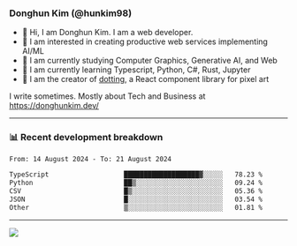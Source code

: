 ### Donghun Kim (@hunkim98)

- 👋 Hi, I am Donghun Kim. I am a web developer. 
- 🤔 I am interested in creating productive web services implementing AI/ML
- 🔭 I am currently studying Computer Graphics, Generative AI, and Web 
- 🌱 I am currently learning Typescript, Python, C#, Rust, Jupyter
- 🎨 I am the creator of [dotting](https://github.com/hunkim98/dotting), a React component library for pixel art

I write sometimes. Mostly about Tech and Business at https://donghunkim.dev/

---
### 📊 Recent development breakdown
<!--START_SECTION:waka-->

```txt
From: 14 August 2024 - To: 21 August 2024

TypeScript                   ███████████████████▓░░░░░   78.23 %
Python                       ██▒░░░░░░░░░░░░░░░░░░░░░░   09.24 %
CSV                          █▒░░░░░░░░░░░░░░░░░░░░░░░   05.36 %
JSON                         █░░░░░░░░░░░░░░░░░░░░░░░░   03.54 %
Other                        ▒░░░░░░░░░░░░░░░░░░░░░░░░   01.81 %
```

<!--END_SECTION:waka-->
---

<!-- <div align='center'> -->
  <img align="center" src="https://github-readme-stats.vercel.app/api?username=hunkim98&theme=dark&show_icons=true"/>
<!-- </div> -->
<!--
**hunkim98/hunkim98** is a ✨ _special_ ✨ repository because its `README.md` (this file) appears on your GitHub profile.

Here are some ideas to get you started:

- 🔭 I’m currently working on ...
- 🌱 I’m currently learning ...
- 👯 I’m looking to collaborate on ...
- 🤔 I’m looking for help with ...
- 💬 Ask me about ...
- 📫 How to reach me: ...
- 😄 Pronouns: ...
- ⚡ Fun fact: ...
-->

